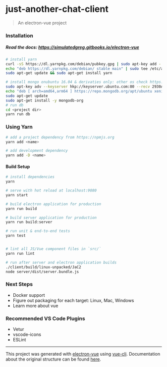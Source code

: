 # just-another-chat-client

> An electron-vue project

### Installation

##### Read the docs: https://simulatedgreg.gitbooks.io/electron-vue

```bash
# install yarn
curl -sS https://dl.yarnpkg.com/debian/pubkey.gpg | sudo apt-key add -
echo "deb https://dl.yarnpkg.com/debian/ stable main" | sudo tee /etc/apt/sources.list.d/yarn.list
sudo apt-get update && sudo apt-get install yarn

# install mongo onubuntu 16.04 & derivaties only: other os check https://docs.mongodb.com/manual/administration/install-community/ for help
sudo apt-key adv --keyserver hkp://keyserver.ubuntu.com:80 --recv 2930ADAE8CAF5059EE73BB4B58712A2291FA4AD5
echo "deb [ arch=amd64,arm64 ] https://repo.mongodb.org/apt/ubuntu xenial/mongodb-org/3.6 multiverse" | sudo tee /etc/apt/sources.list.d/mongodb-org-3.6.list
sudo apt-get update
sudo apt-get install -y mongodb-org
# run db
cd <project dir>
yarn run db
```

### Using Yarn

```bash
# add a project dependency from https://npmjs.org
yarn add <name>

# add development dependency
yarn add -D <name>
```

#### Build Setup

``` bash
# install dependencies
yarn

# serve with hot reload at localhost:9080
yarn start

# build electron application for production
yarn run build

# build server application for production
yarn run build:server

# run unit & end-to-end tests
yarn test


# lint all JS/Vue component files in `src/`
yarn run lint

# run after server and electron application builds
./client/build/linux-unpacked/JaC2
node server/dist/server.bundle.js

```

### Next Steps
- Docker support
- Figure out packaging for each target: Linux, Mac, Windows
- Learn more about vue

### Recommended VS Code Plugins
- Vetur
- vscode-icons
- ESLint
---

This project was generated with [electron-vue](https://github.com/SimulatedGREG/electron-vue) using [vue-cli](https://github.com/vuejs/vue-cli). Documentation about the original structure can be found [here](https://simulatedgreg.gitbooks.io/electron-vue/content/index.html).


